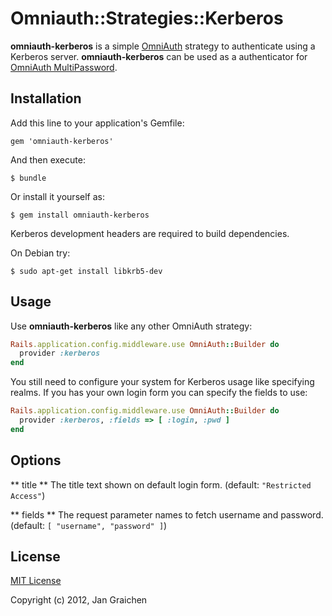 # Omniauth::Strategies::Kerberos

**omniauth-kerberos** is a simple [OmniAuth](https://github.com/intridea/omniauth)
strategy to authenticate using a Kerberos server. **omniauth-kerberos** can be used as
a authenticator for [OmniAuth MultiPassword](https://github.com/jgraichen/omniauth-multipassword).


## Installation

Add this line to your application's Gemfile:

    gem 'omniauth-kerberos'

And then execute:

    $ bundle

Or install it yourself as:

    $ gem install omniauth-kerberos

Kerberos development headers are required to build dependencies.

On Debian try:

	$ sudo apt-get install libkrb5-dev


## Usage

Use **omniauth-kerberos** like any other OmniAuth strategy:

```ruby
Rails.application.config.middleware.use OmniAuth::Builder do
  provider :kerberos
end
```

You still need to configure your system for Kerberos usage like
specifying realms. If you has your own login form you can specify
the fields to use:

```ruby
Rails.application.config.middleware.use OmniAuth::Builder do
  provider :kerberos, :fields => [ :login, :pwd ]
end
```


## Options

** title **
The title text shown on default login form.
(default: `"Restricted Access"`)

** fields **
The request parameter names to fetch username and password.
(default: `[ "username", "password" ]`)


## License

[MIT License](http://www.opensource.org/licenses/mit-license.php)

Copyright (c) 2012, Jan Graichen
